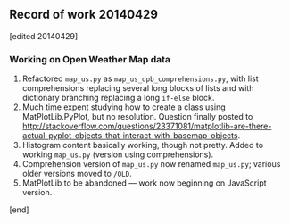 ## Record of work 20140429

[edited 20140429]

### Working on Open Weather Map data

 1. Refactored `map_us.py` as `map_us_dpb_comprehensions.py`, with list comprehensions replacing several long blocks of lists and with dictionary branching replacing a long `if-else` block.
 1. Much time expent studying how to create a class using MatPlotLib.PyPlot, but no resolution. Question finally posted to http://stackoverflow.com/questions/23371081/matplotlib-are-there-actual-pyplot-objects-that-interact-with-basemap-objects.
 1. Histogram content basically working, though not pretty. Added to working `map_us.py` (version using comprehensions).
 1. Comprehension version of `map_us.py` now renamed `map_us.py`; various older versions moved to `/OLD`.
 1. MatPlotLib to be abandoned — work now beginning on JavaScript version.

[end]
